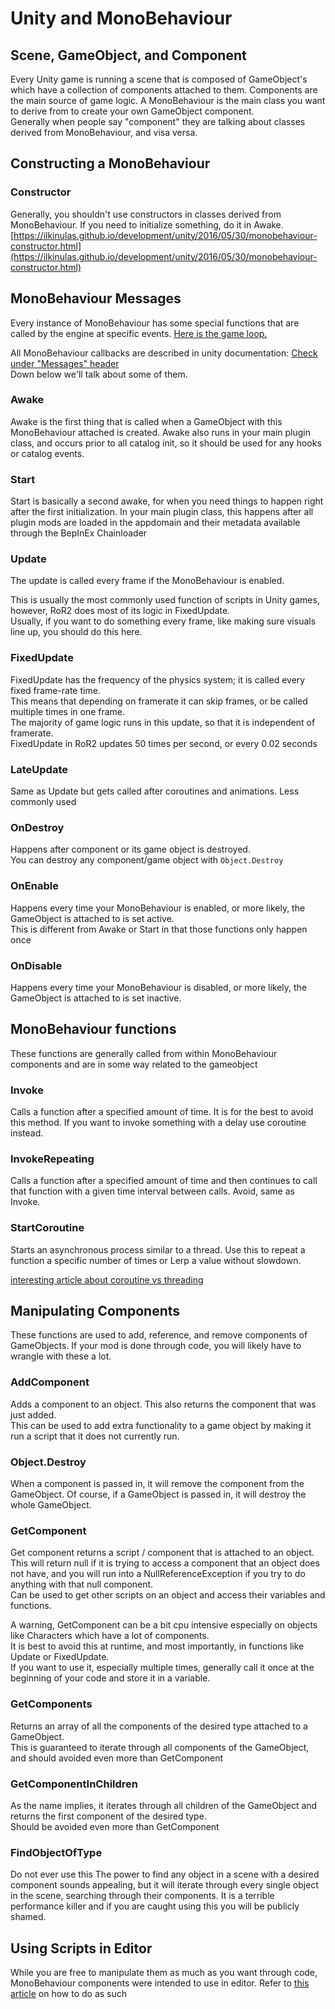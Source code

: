 # Unity and MonoBehaviour

## Scene, GameObject, and Component
Every Unity game is running a scene that is composed of GameObject's which have a collection of components attached to them.
Components are the main source of game logic.
A MonoBehaviour is the main class you want to derive from to create your own GameObject component.  
Generally when people say "component" they are talking about classes derived from MonoBehaviour, and visa versa.

## Constructing a MonoBehaviour

### Constructor
Generally, you shouldn't use constructors in classes derived from MonoBehaviour. If you need to initialize something, do it in Awake.
[https://ilkinulas.github.io/development/unity/2016/05/30/monobehaviour-constructor.html](https://ilkinulas.github.io/development/unity/2016/05/30/monobehaviour-constructor.html)

## MonoBehaviour Messages
Every instance of MonoBehaviour has some special functions that are called by the engine at specific events.
[Here is the game loop.](https://docs.unity3d.com/uploads/Main/monobehaviour_flowchart.svg)

All MonoBehaviour callbacks are described in unity documentation: [Check under "Messages" header](https://docs.unity3d.com/ScriptReference/MonoBehaviour.html)  
Down below we'll talk about some of them.

### Awake
Awake is the first thing that is called when a GameObject with this MonoBehaviour attached is created.
Awake also runs in your main plugin class, and occurs prior to all catalog init, so it should be used for any hooks or catalog events.

### Start
Start is basically a second awake, for when you need things to happen right after the first initialization.
In your main plugin class, this happens after all plugin mods are loaded in the appdomain and their metadata available through the BepInEx Chainloader

### Update
The update is called every frame if the MonoBehaviour is enabled.

This is usually the most commonly used function of scripts in Unity games, however, RoR2 does most of its logic in FixedUpdate.  
Usually, if you want to do something every frame, like making sure visuals line up, you should do this here.

### FixedUpdate
FixedUpdate has the frequency of the physics system; it is called every fixed frame-rate time.  
This means that depending on framerate it can skip frames, or be called multiple times in one frame.  
The majority of game logic runs in this update, so that it is independent of framerate.  
FixedUpdate in RoR2 updates 50 times per second, or every 0.02 seconds

### LateUpdate
Same as Update but gets called after coroutines and animations. Less commonly used

### OnDestroy
Happens after component or its game object is destroyed.  
You can destroy any component/game object with `Object.Destroy`  

### OnEnable
Happens every time your MonoBehaviour is enabled, or more likely, the GameObject is attached to is set active.  
This is different from Awake or Start in that those functions only happen once

### OnDisable
Happens every time your MonoBehaviour is disabled, or more likely, the GameObject is attached to is set inactive.  

## MonoBehaviour functions
These functions are generally called from within MonoBehaviour components and are in some way related to the gameobject

### Invoke
Calls a function after a specified amount of time.
It is for the best to avoid this method. If you want to invoke something with a delay use coroutine instead.

### InvokeRepeating

Calls a function after a specified amount of time and then continues to call that function with a given time interval between calls.
Avoid, same as Invoke.

### StartCoroutine

Starts an asynchronous process similar to a thread. Use this to repeat a function a specific number of times or Lerp a value without slowdown.

[interesting article about coroutine vs threading](https://gamedev.stackexchange.com/questions/143454/unity-coroutine-vs-threads)

## Manipulating Components
These functions are used to add, reference, and remove components of GameObjects. If your mod is done through code, you will likely have to wrangle with these a lot. 

### AddComponent

Adds a component to an object. This also returns the component that was just added.  
This can be used to add extra functionality to a game object by making it run a script that it does not currently run.

### Object.Destroy
When a component is passed in, it will remove the component from the GameObject. Of course, if a GameObject is passed in, it will destroy the whole GameObject.

### GetComponent

Get component returns a script / component that is attached to an object. This will return null if it is trying to access a component that an object does not have, and you will run into a NullReferenceException if you try to do anything with that null component.  
Can be used to get other scripts on an object and access their variables and functions.

A warning, GetComponent can be a bit cpu intensive especially on objects like Characters which have a lot of components.  
It is best to avoid this at runtime, and most importantly, in functions like Update or FixedUpdate.  
If you want to use it, especially multiple times, generally call it once at the beginning of your code and store it in a variable.

### GetComponents
Returns an array of all the components of the desired type attached to a GameObject.  
This is guaranteed to iterate through all components of the GameObject, and should avoided even more than GetComponent

### GetComponentInChildren
As the name implies, it iterates through all children of the GameObject and returns the first component of the desired type.  
Should be avoided even more than GetComponent

### FindObjectOfType
Do not ever use this
The power to find any object in a scene with a desired component sounds appealing, but it will iterate through every single object in the scene, searching through their components. It is a terrible performance killer and if you are caught using this you will be publicly shamed.

## Using Scripts in Editor
While you are free to manipulate them as much as you want through code, MonoBehaviour components were intended to use in editor. Refer to [this article](https://risk-of-thunder.github.io/R2Wiki/Mod-Creation/C%23-Programming/Using-MonoBehaviour-Scripts-in-Editor/) on how to do as such